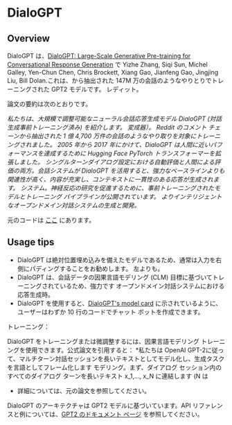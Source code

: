 <!--Copyright 2020 The HuggingFace Team. All rights reserved.

Licensed under the Apache License, Version 2.0 (the "License"); you may not use this file except in compliance with
the License. You may obtain a copy of the License at

http://www.apache.org/licenses/LICENSE-2.0

Unless required by applicable law or agreed to in writing, software distributed under the License is distributed on
an "AS IS" BASIS, WITHOUT WARRANTIES OR CONDITIONS OF ANY KIND, either express or implied. See the License for the
specific language governing permissions and limitations under the License.

⚠️ Note that this file is in Markdown but contain specific syntax for our doc-builder (similar to MDX) that may not be
rendered properly in your Markdown viewer.

-->

# DialoGPT

## Overview

DialoGPT は、[DialoGPT: Large-Scale Generative Pre-training for Conversational Response Generation](https://arxiv.org/abs/1911.00536) で Yizhe Zhang, Siqi Sun, Michel Galley, Yen-Chun Chen, Chris Brockett, Xiang Gao,
Jianfeng Gao, Jingjing Liu, Bill Dolan.これは、から抽出された 147M 万の会話のようなやりとりでトレーニングされた GPT2 モデルです。
レディット。

論文の要約は次のとおりです。

*私たちは、大規模で調整可能なニューラル会話応答生成モデル DialoGPT (対話生成事前トレーニング済み) を紹介します。
変成器）。 Reddit のコメント チェーンから抽出された 1 億 4,700 万件の会話のようなやり取りを対象にトレーニングされました。
2005 年から 2017 年にかけて、DialoGPT は人間に近いパフォーマンスを達成するために Hugging Face PyTorch トランスフォーマーを拡張しました。
シングルターンダイアログ設定における自動評価と人間による評価の両方。会話システムが
DialoGPT を活用すると、強力なベースラインよりも関連性が高く、内容が充実し、コンテキストに一貫性のある応答が生成されます。
システム。神経反応の研究を促進するために、事前トレーニングされたモデルとトレーニング パイプラインが公開されています。
よりインテリジェントなオープンドメイン対話システムの生成と開発。*

元のコードは [ここ](https://github.com/microsoft/DialoGPT) にあります。

## Usage tips


- DialoGPT は絶対位置埋め込みを備えたモデルであるため、通常は入力を右側にパディングすることをお勧めします。
  左よりも。
- DialoGPT は、会話データの因果言語モデリング (CLM) 目標に基づいてトレーニングされているため、強力です
  オープンドメイン対話システムにおける応答生成時。
- DialoGPT を使用すると、[DialoGPT's model card](https://hf-mirror.com/microsoft/DialoGPT-medium) に示されているように、ユーザーはわずか 10 行のコードでチャット ボットを作成できます。

トレーニング：

DialoGPT をトレーニングまたは微調整するには、因果言語モデリング トレーニングを使用できます。公式論文を引用すると： *私たちは
OpenAI GPT-2に従って、マルチターン対話セッションを長いテキストとしてモデル化し、生成タスクを言語としてフレーム化します
モデリング。まず、ダイアログ セッション内のすべてのダイアログ ターンを長いテキスト x_1,..., x_N に連結します (N は
* 詳細については、元の論文を参照してください。

<Tip>

DialoGPT のアーキテクチャは GPT2 モデルに基づいています。API リファレンスと例については、[GPT2 のドキュメント ページ](openai-community/gpt2) を参照してください。

</Tip>
